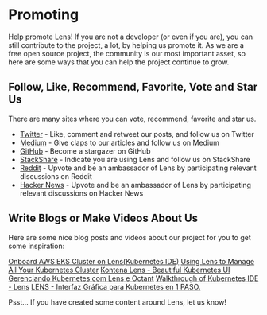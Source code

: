 # Promoting

Help promote Lens! If you are not a developer (or even if you are), you can still contribute to the project, a lot, by helping us promote it. As we are a free open source project, the community is our most important asset, so here are some ways that you can help the project continue to grow.

## Follow, Like, Recommend, Favorite, Vote and Star Us

There are many sites where you can vote, recommend, favorite and star us.

* [Twitter](https://twitter.com/k8slens) - Like, comment and retweet our posts, and follow us on Twitter
* [Medium](https://medium.com/k8slens) - Give claps to our articles and follow us on Medium
* [GitHub](https://github.com/lensapp/lens) - Become a stargazer on GitHub
* [StackShare](https://stackshare.io/lens) - Indicate you are using Lens and follow us on StackShare
* [Reddit](https://www.reddit.com/search/?q=lens%20kubernetes&sort=new) - Upvote and be an ambassador of Lens by participating relevant discussions on Reddit
* [Hacker News](https://hn.algolia.com/?dateRange=all&page=0&prefix=false&query=lens%20kubernetes&sort=byDate&type=story) - Upvote and be an ambassador of Lens by participating relevant discussions on Hacker News

## Write Blogs or Make Videos About Us

Here are some nice blog posts and videos about our project for you to get some inspiration:

[Onboard AWS EKS Cluster on Lens(Kubernetes IDE)](https://dev.to/himwad05/onboard-aws-eks-cluster-on-lens-kubernetes-ide-492l)
[Using Lens to Manage All Your Kubernetes Cluster](https://medium.com/@magicmagnate/using-lens-to-manage-all-your-kubernetes-cluster-c1ef88fdb476)
[Kontena Lens - Beautiful Kubernetes UI](https://www.youtube.com/watch?v=YGgaiGdYfdI)
[Gerenciando Kubernetes com Lens e Octant](https://www.youtube.com/watch?v=h9ZqDelJLQQ)
[Walkthrough of Kubernetes IDE - Lens](https://www.youtube.com/watch?v=602aHZSdEfY)
[LENS - Interfaz Gráfica para Kubernetes en 1 PASO.](https://www.youtube.com/watch?v=DFMKcR4BqwM)

Psst... If you have created some content around Lens, let us know!
